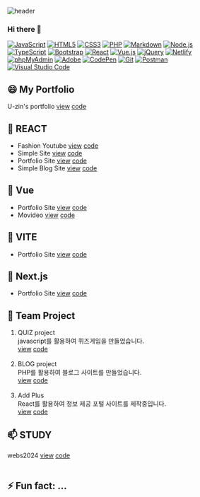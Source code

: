 ![header](https://capsule-render.vercel.app/api?type=waving&color=0:EEFF00,100:a82da8&height=300&section=header&text=Uzin's%20GitHub%20stats&fontSize=50)
### Hi there 👋
<div>
  <a href="#"><img alt="JavaScript" src="https://img.shields.io/badge/JavaScript-F7DF1E?style=flat&logo=JavaScript&logoColor=white"></a>
  <a href="#"><img alt="HTML5" src="https://img.shields.io/badge/HTML5-E34F26?logo=HTML5&logoColor=white"></a>
  <a href="#"><img alt="CSS3" src="https://img.shields.io/badge/CSS3-1572B6?logo=CSS3&logoColor=white"></a>
  <a href="#"><img alt="PHP" src="https://img.shields.io/badge/PHP-777BB4?logo=PHP&logoColor=white"></a>
  <a href="#"><img alt="Markdown" src="https://img.shields.io/badge/Markdown-000?logo=Markdown&logoColor=white"></a>
  <a href="#"><img alt="Node.js" src="https://img.shields.io/badge/Node.js-339933?logo=Node.js&logoColor=white"></a>
  <a href="#"><img alt="TypeScript" src="https://img.shields.io/badge/TypeScript-3178C6?logo=TypeScript&logoColor=white"></a>
  <a href="#"><img alt="Bootstrap" src="https://img.shields.io/badge/Bootstrap-7952B3?logo=Bootstrap&logoColor=white"></a>
  <a href="#"><img alt="React" src="https://img.shields.io/badge/React-61DAFB?logo=React&logoColor=white"></a>
  <a href="#"><img alt="Vue.js" src="https://img.shields.io/badge/Vue.js-4FC08D?logo=Vue.js&logoColor=white"></a>
  <a href="#"><img alt="jQuery" src="https://img.shields.io/badge/jQuery-0769AD?logo=jQuery&logoColor=white"></a>
  <a href="#"><img alt="Netlify" src="https://img.shields.io/badge/Netlify-00C7B7?logo=Netlify&logoColor=white"></a>
  <a href="#"><img alt="phpMyAdmin" src="https://img.shields.io/badge/phpMyAdmin-6C78AF?logo=phpMyAdmin&logoColor=white"></a>
  <a href="#"><img alt="Adobe" src="https://img.shields.io/badge/Adobe-FF0000?logo=Adobe&logoColor=white"></a>
  <a href="#"><img alt="CodePen" src="https://img.shields.io/badge/CodePen-000?logo=CodePen&logoColor=white"></a>
  <a href="#"><img alt="Git" src="https://img.shields.io/badge/Git-F05032?logo=Git&logoColor=white"></a>
  <a href="#"><img alt="Postman" src="https://img.shields.io/badge/Postman-FF6C37?logo=Postman&logoColor=white"></a>
  <a href="#"><img alt="Visual Studio Code" src="https://img.shields.io/badge/Visual Studio Code-007ACC?logo=Visual Studio Code&logoColor=white"></a>
</div>

## 😄 My Portfolio
U-zin's portfolio [view](https://uzin-portfolio.kro.kr/) [code](https://github.com/uUZINN/uzin-portfolio03)

## 🔭 REACT
- Fashion Youtube
  [view](https://react-youtube2023-uzin.netlify.app/) [code](https://github.com/uUZINN/youtube-project)
- Simple Site
  [view](https://react-webpage11.netlify.app/) [code](https://github.com/uUZINN/react-webpage)
- Portfolio Site
  [view](https://react-project2023-uzin.web.app/) [code](https://github.com/uUZINN/react-project2023)
- Simple Blog Site
  [view](https://react-blog-test-d64c95561039.herokuapp.com/) [code](https://github.com/uUZINN/react-blog-test)

## 🌱 Vue
- Portfolio Site [view](vue-project2023.vercel.app) [code](https://github.com/uUZINN/vue-project2023)
- Movideo [view]() [code](https://github.com/uUZINN/movie-project)

## 👯 VITE
- Portfolio Site [view](vite-project2023-uzin.netlify.app/) [code](https://github.com/uUZINN/vite-project2023)

## 🤔 Next.js 
- Portfolio Site [view](next-project2023.vercel.app) [code](https://github.com/uUZINN/next-project2023)
  
## 💬 Team Project
1. QUIZ project <br>
  javascript를 활용하여 퀴즈게임을 만들었습니다.<br>
  [view](https://uuzinn.github.io/dating-quizSite/) [code](https://github.com/uUZINN/dating-quizSite)<br><br>
2. BLOG project <br>
  PHP를 활용하여 블로그 사이트를 만들었습니다.<br>
  [view](http://dbwls8751.dothome.co.kr/blog_php/main/main.php) [code](https://github.com/uUZINN/gogyobok-blogSite)<br><br>
3. Add Plus <br>
  React를 활용하여 정보 제공 포털 사이트를 제작중입니다.<br>
  [view]() [code](https://github.com/uUZINN/ADDPLUS)



## 📫 STUDY
webs2024 [view](https://uuzinn.github.io/webs2024/) [code](https://github.com/uUZINN/webs2024)<br><br>


## ⚡ Fun fact: ...
